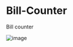 # Bill-Counter
Bill counter 

<html>
  <body>
    <img src='image.jpg' alt='image'>
  </body>
</html>
